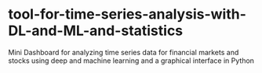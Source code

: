 # tool-for-time-series-analysis-with-DL-and-ML-and-statistics
Mini Dashboard for analyzing time series data for financial markets and stocks using deep and machine learning and a graphical interface in Python
